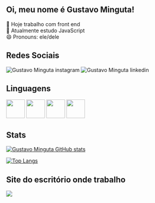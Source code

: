 ## Oi, meu nome é Gustavo Minguta! 

🔭 Hoje trabalho com front end <br>
🌱 Atualmente estudo JavaScript <br>
😄 Pronouns: ele/dele <br>


## Redes Sociais


![Gustavo Minguta instagram](https://img.shields.io/badge/Instagram-E4405F?style=for-the-badge&logo=instagram&logoColor=white&url=[https://www.instagram.com/gustavo.minguta])
![Gustavo Minguta linkedin](https://img.shields.io/badge/LinkedIn-0077B5?style=for-the-badge&logo=linkedin&logoColor=white&url=[https://www.linkedin.com/in/gustavominguta/])



## Linguagens 
<section>
<img width=50px src="https://cdn.jsdelivr.net/gh/devicons/devicon/icons/html5/html5-original.svg" />
<img width=50px src="https://cdn.jsdelivr.net/gh/devicons/devicon/icons/css3/css3-original.svg" />
<img width = 50px src="https://cdn.jsdelivr.net/gh/devicons/devicon/icons/python/python-original.svg" /> 
<img width= 50px src="https://cdn.jsdelivr.net/gh/devicons/devicon/icons/javascript/javascript-original.svg" />                   
</section>

## Stats
  
[![Gustavo Minguta GitHub stats](https://github-readme-stats.vercel.app/api?username=mIINguta&show_icons=true&theme=dark)](https://github.com/mIINguta/github-readme-stats) 


[![Top Langs](https://github-readme-stats.vercel.app/api/top-langs/?username=mIINguta&layout=compact&theme=dark)](https://github.com/mIINguta/github-readme-stats)


## Site do escritório onde trabalho
  <a href="https://github.com/mIINguta/projeto-site-mmac">
  <img align="center" src="https://github-readme-stats.vercel.app/api/pin/?username=mIINguta&repo=projeto-site-mmac&theme=dark" />
</a>


          
